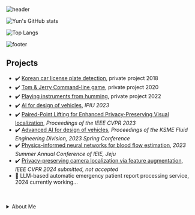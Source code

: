 ![header](https://capsule-render.vercel.app/api?type=wave&color=auto&height=300&section=header&text=Yun's%20Repository&fontSize=90)

![Yun's GitHub stats](https://github-readme-stats.vercel.app/api?username=ChanhyukYun&show_icons=true)

![Top Langs](https://github-readme-stats.vercel.app/api/top-langs/?username=ChanhyukYun&layout=compact)

![footer](https://capsule-render.vercel.app/api?section=footer)

## Projects  
- ✔️ [Korean car license plate detection](), private project 2018  
- ✔️ [Tom & Jerry Command-line game](), private project 2020
- ✔️ [Playing instruments from humming](), private project 2022  
- ✔️ [AI for design of vehicles](), *IPIU 2023*  
- ✔️ [Paired-Point Lifting for Enhanced Privacy-Preserving Visual localization](https://openaccess.thecvf.com/content/CVPR2023/papers/Lee_Paired-Point_Lifting_for_Enhanced_Privacy-Preserving_Visual_Localization_CVPR_2023_paper.pdf), *Proceedings of the IEEE CVPR 2023*
- ✔️ [Advanced AI for design of vehicles](), *Proceedings of the KSME Fluid Engineering Division, 2023 Spring Conference*  
- ✔️ [Physics-informed neural networks for blood flow estimation](), *2023 Summer Annual Conference of IEIE, Jeju*   
- ✔️ [Privacy-preserving camera localization via feature augmentation](), *IEEE CVPR 2024 submitted, not accepted*  
- 🔭 LLM-based automatic emergency patient report processing service, 2024 currently working...

<br/>

<br/>

<details>
<summary>About Me </summary>
  
### Education  
- Bachelor of Electronic Engineering in Hanyang University, Seoul, South Korea (2015-2022)  
- Master of Electronic Engineering in Hanyang University, Seoul, South Korea (2022-2024)  
- 6th KT AIVLE SCHOOL AI Track (2024)

### Skills
- **Python**; Numpy, Pandas, PyTorch, Keras  
- Java  
- MATLAB  
- Overleaf (Paper writing)  


</summary>




<!--
**ChanhyukYun/ChanhyukYun** is a ✨ _special_ ✨ repository because its `README.md` (this file) appears on your GitHub profile.

Here are some ideas to get you started:

- 🔭 I’m currently working on ...
- 🌱 I’m currently learning ...
- 👯 I’m looking to collaborate on ...
- 🤔 I’m looking for help with ...
- 💬 Ask me about ...
- 📫 How to reach me: ...
- 😄 Pronouns: ...
- ⚡ Fun fact: ...
-->
